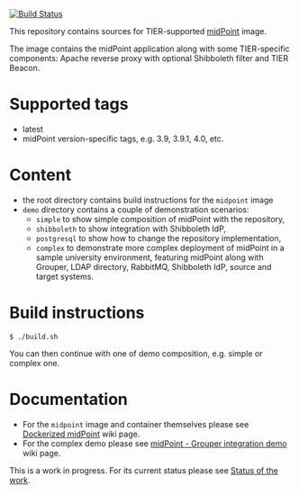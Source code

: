 [![Build Status](https://jenkins.testbed.tier.internet2.edu/job/docker/job/midPoint_container/job/master/badge/icon)](https://jenkins.testbed.tier.internet2.edu/job/docker/job/midPoint_container/job/master/)

This repository contains sources for TIER-supported [midPoint](http://midpoint.evolveum.com) image.

The image contains the midPoint application along with some TIER-specific components: Apache reverse proxy with optional Shibboleth filter and TIER Beacon.

# Supported tags
- latest
- midPoint version-specific tags, e.g. 3.9, 3.9.1, 4.0, etc.

# Content
- the root directory contains build instructions for the `midpoint` image 
- `demo` directory contains a couple of demonstration scenarios:
  - `simple` to show simple composition of midPoint with the repository,
  - `shibboleth` to show integration with Shibboleth IdP,
  - `postgresql` to show how to change the repository implementation,
  - `complex` to demonstrate more complex deployment of midPoint in a sample university environment, featuring midPoint along with Grouper, LDAP directory, RabbitMQ, Shibboleth IdP, source and target systems.

# Build instructions
```
$ ./build.sh
```
You can then continue with one of demo composition, e.g. simple or complex one.

# Documentation
- For the `midpoint` image and container themselves please see [Dockerized midPoint](https://spaces.at.internet2.edu/display/MID/Dockerized+midPoint) wiki page.
- For the complex demo please see [midPoint - Grouper integration demo](https://spaces.at.internet2.edu/display/MID/midPoint+-+Grouper+integration+demo) wiki page.

This is a work in progress. For its current status please see [Status of the work](https://spaces.at.internet2.edu/display/MID/Status+of+the+work).
